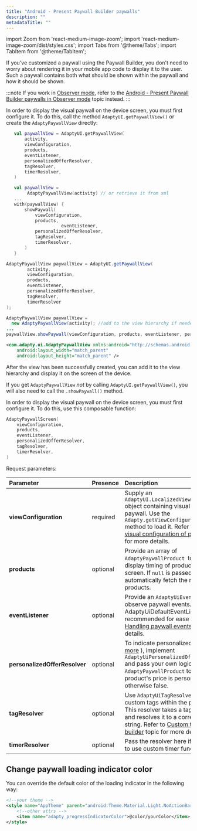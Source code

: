 ```yaml
---
title: "Android - Present Paywall Builder paywalls"
description: ""
metadataTitle: ""
---
```


import Zoom from 'react-medium-image-zoom';
import 'react-medium-image-zoom/dist/styles.css';
import Tabs from '@theme/Tabs';
import TabItem from '@theme/TabItem';

If you've customized a paywall using the Paywall Builder, you don't need to worry about rendering it in your mobile app code to display it to the user. Such a paywall contains both what should be shown within the paywall and how it should be shown.

:::note
If you work in [Observer mode](observer-vs-full-mode), refer to the [Android - Present Paywall Builder paywalls in Observer mode](android-present-paywall-builder-paywalls-in-observer-mode) topic instead.
:::

<Tabs>
<TabItem value="views" label="Views" default>

In order to display the visual paywall on the device screen, you must first configure it. To do this, call the method `AdaptyUI.getPaywallView()` or create the `AdaptyPaywallView` directly:

<Tabs>
  <TabItem value="kotlin1" label="Kotlin (option 1)" default>

```kotlin 
   val paywallView = AdaptyUI.getPaywallView(
       activity,
       viewConfiguration,
       products,
       eventListener,
       personalizedOfferResolver,
       tagResolver,
       timerResolver,
   )
```
</TabItem>
<TabItem value="kotlin2" label="Kotlin (option 2)" default>

```kotlin
   val paywallView =
        AdaptyPaywallView(activity) // or retrieve it from xml
   ...
   with(paywallView) {
       showPaywall(
           viewConfiguration,
           products,
					 eventListener,
           personalizedOfferResolver,
           tagResolver,
           timerResolver,
       )
   }
```

</TabItem>
<TabItem value="java1" label="Java (option 1)" default>

```java
AdaptyPaywallView paywallView = AdaptyUI.getPaywallView(
        activity,
        viewConfiguration,
        products,
        eventListener,
        personalizedOfferResolver,
        tagResolver,
        timerResolver
);
```
</TabItem>
<TabItem value="java2" label="Java (option 2)" default>

```java
AdaptyPaywallView paywallView =
  new AdaptyPaywallView(activity); //add to the view hierarchy if needed, or you receive it from xml
...
paywallView.showPaywall(viewConfiguration, products, eventListener, personalizedOfferResolver, tagResolver, timerResolver);
```

</TabItem>
<TabItem value="XML" label="XML" default>

```xml 
<com.adapty.ui.AdaptyPaywallView xmlns:android="http://schemas.android.com/apk/res/android"
    android:layout_width="match_parent"
    android:layout_height="match_parent" />
```
</TabItem>
</Tabs>

After the view has been successfully created, you can add it to the view hierarchy and display it on the screen of the device.

If you get `AdaptyPaywallView` _not_ by calling `AdaptyUI.getPaywallView()`, you will also need to call the `.showPaywall()` method.

</TabItem>
<TabItem value="compose" label="Jetpack Compose" default>

In order to display the visual paywall on the device screen, you must first configure it. To do this, use this composable function:

```kotlin
AdaptyPaywallScreen(
    viewConfiguration,
    products,
    eventListener,
    personalizedOfferResolver,
    tagResolver,
    timerResolver,
)
```
</TabItem>
</Tabs>

Request parameters:

| Parameter                     | Presence | Description                                                  |
| :---------------------------- | :------- | :----------------------------------------------------------- |
| **viewConfiguration**         | required | Supply an `AdaptyUI.LocalizedViewConfiguration` object containing visual details of the paywall. Use the `Adapty.getViewConfiguration(paywall)` method to load it. Refer to [Fetch the visual configuration of paywall](get-pb-paywalls#fetch-the-view-configuration-of-paywall-designed-using-paywall-builder) topic for more details. |
| **products**                  | optional | Provide an array of `AdaptyPaywallProduct `to optimize the display timing of products on the screen. If `null` is passed, AdaptyUI will automatically fetch the required products. |
| **eventListener**             | optional | Provide an `AdaptyUiEventListener` to observe paywall events. Extending AdaptyUiDefaultEventListener is recommended for ease of use. Refer to [Handling paywall events](android-handling-events)  topic for more details. |
| **personalizedOfferResolver** | optional | To indicate personalized pricing ([read more](https://developer.android.com/google/play/billing/integrate#personalized-price)  ), implement `AdaptyUiPersonalizedOfferResolver`  and pass your own logic that maps `AdaptyPaywallProduct` to true if the product's price is personalized, otherwise false. |
| **tagResolver**               | optional | Use `AdaptyUiTagResolver` to resolve custom tags within the paywall text. This resolver takes a tag parameter and resolves it to a corresponding string. Refer to [Custom tags in paywall builder](custom-tags-in-paywall-builder) topic for more details. |
| **timerResolver**             | optional | Pass the resolver here if you are going to use custom timer functionality. |

## Change paywall loading indicator color

You can override the default color of the loading indicator in the following way:

```XML title = "XML"
<!--your theme -->
<style name="AppTheme" parent="android:Theme.Material.Light.NoActionBar">
    <!--other attrs -->
    <item name="adapty_progressIndicatorColor">@color/yourColor</item>
</style>
```

